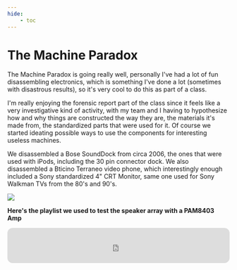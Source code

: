 ```yaml
---
hide:
    - toc
---
```



# The Machine Paradox

The Machine Paradox is going really well, personally I've had a lot of fun disassembling electronics, 
which is something I've done a lot (sometimes with disastrous results), so it's very cool to do this as part of a class. 

I'm really enjoying the forensic report part of the class since it feels like a very investigative kind of activity, with my team and I having to hypothesize how and why things are constructed the way they are, the materials it's made from, the standardized parts that were used for it. Of course we started ideating possible ways to use the components for interesting useless machines.

We disassembled a Bose SoundDock from circa 2006, the ones that were used with iPods, including the 30 pin connector dock.
We also disassembled a Bticino Terraneo video phone, which interestingly enough included a Sony standardized 4" CRT Monitor, same one used for Sony Walkman TVs from the 80's and 90's. 


![](../images/speakers.png)

**Here's the playlist we used to test the speaker array with a PAM8403 Amp**

<iframe style="border-radius:12px" src="https://open.spotify.com/embed/playlist/7gK40Yp4hNPMvByEEFMn9I?utm_source=generator" width="100%" height="80" frameBorder="0" allowfullscreen="" allow="autoplay; clipboard-write; encrypted-media; fullscreen; picture-in-picture" loading="lazy"></iframe>



